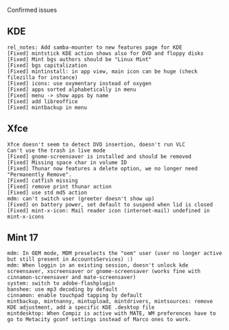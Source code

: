 Confirmed issues

KDE
---
	rel_notes: Add samba-mounter to new features page for KDE
	[Fixed] mintstick KDE action shows also for DVD and floppy disks
	[Fixed] Mint bgs authors should be "Linux Mint"
	[Fixed] bgs capitalization
	[Fixed] mintinstall: in app view, main icon can be huge (check filezilla for instance)
	[Fixed] icons: use oxymentary instead of oxygen
	[Fixed] apps sorted alphabetically in menu
	[Fixed] menu -> show apps by name
	[Fixed] add libreoffice
	[Fixed] mintbackup in menu

Xfce
----
    Xfce doesn't seem to detect DVD insertion, doesn't run VLC
	Can't use the trash in live mode
    [Fixed] gnome-screensaver is installed and should be removed    
    [Fixed] Missing space char in volume ID
    [Fixed] Thunar now features a delete option, we no longer need "Permanently Remove".    
    [Fixed] catfish missing
    [Fixed] remove print thunar action
    [Fixed] use std md5 action
    mdm: can't switch user (greeter doesn't show up)
    [Fixed] on battery power, set default to suspend when lid is closed
    [Fixed] mint-x-icon: Mail reader icon (internet-mail) undefined in mint-x-icons

Mint 17
-------	
	mdm: In OEM mode, MDM preselects the "oem" user (user no longer active but still present in AccountsServices) :)
	mdm: When loggin in an existing session, doesn't unlock kde screensaver, xscreensaver or gnome-screensaver (works fine with cinnamon-screensaver and mate-screensaver)
	system: switch to adobe-flashplugin
	banshee: use mp3 decoding by default
	cinnamon: enable touchpad tapping by default
	mintbackup, mintnanny, mintupload, mintdrivers, mintsources: remove KDE adjustment, add a specific KDE .desktop file
	mintdesktop: When Compiz is active with MATE, WM preferences have to go to Metacity gconf settings instead of Marco ones to work.
